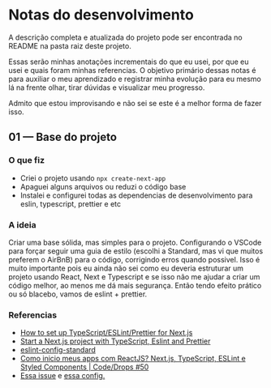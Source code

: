 # Notas do desenvolvimento

A descrição completa e atualizada do projeto pode ser encontrada no README na pasta raiz deste projeto.

Essas serão minhas anotações incrementais do que eu usei, por que eu usei e quais foram minhas referencias. O objetivo primário dessas notas é para auxiliar o meu aprendizado e registrar minha evolução para eu mesmo lá na frente olhar, tirar dúvidas e visualizar meu progresso.

Admito que estou improvisando e não sei se este é a melhor forma de fazer isso.

## 01 — Base do projeto

### O que fiz

* Criei o projeto usando ```npx create-next-app```
* Apaguei alguns arquivos ou reduzi o código base
* Instalei e configurei todas as dependencias de desenvolvimento para eslin, typescript, prettier e etc

### A ideia

Criar uma base sólida, mas simples para o projeto. Configurando o VSCode para forçar seguir uma guia de estilo (escolhi a Standard, mas vi que muitos preferem o AirBnB) para o código, corrigindo erros quando possivel. Isso é muito importante pois eu ainda não sei como eu deveria estruturar um projeto usando React, Next e Typescript e se isso não me ajudar a criar um código melhor, ao menos me dá mais segurança. Então tendo efeito prático ou só blacebo, vamos de eslint + prettier.

### Referencias

* [How to set up TypeScript/ESLint/Prettier for Next.js](https://medium.com/@gogl.alex/how-to-set-up-typescript-eslint-prettier-for-next-gatsby-c5330b4a9b7a)
* [Start a Next.js project with TypeScript, Eslint and Prettier](https://paulintrognon.fr/blog/post/typescript-prettier-eslint-next-js)
* [eslint-config-standard](https://www.npmjs.com/package/eslint-config-standard)
* [Como inicio meus apps com ReactJS? Next.js, TypeScript, ESLint e Styled Components | Code/Drops #50](https://www.youtube.com/watch?v=1nVUfZg2dSA)
* [Essa issue](https://github.com/typescript-eslint/typescript-eslint/issues/2502) e [essa config.](https://github.com/typescript-eslint/typescript-eslint/blob/master/packages/eslint-plugin/docs/rules/no-use-before-define.md)
